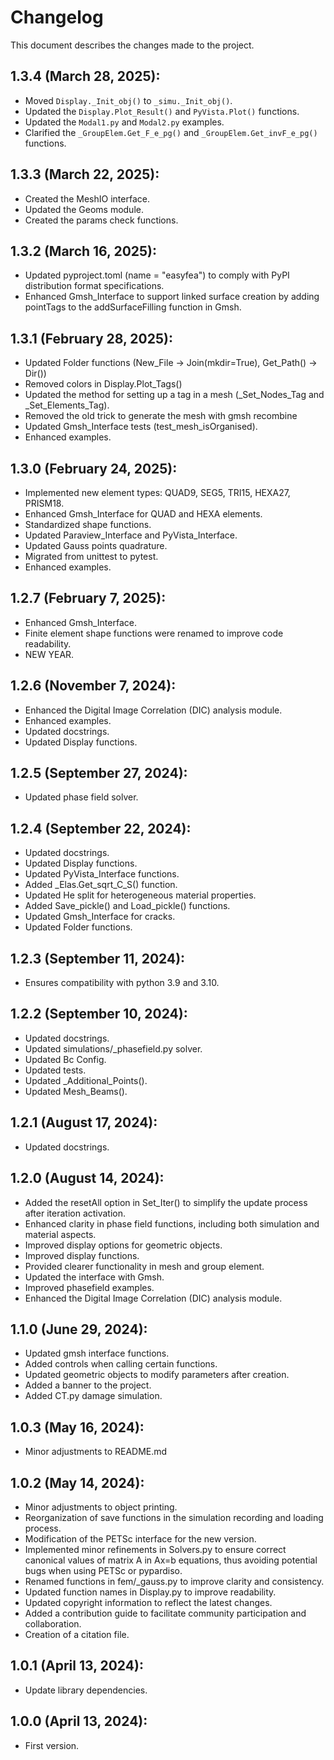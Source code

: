 # Changelog

This document describes the changes made to the project.

## 1.3.4 (March 28, 2025):

- Moved `Display._Init_obj()` to `_simu._Init_obj()`.
- Updated the `Display.Plot_Result()` and `PyVista.Plot()` functions.
- Updated the `Modal1.py` and `Modal2.py` examples.
- Clarified the `_GroupElem.Get_F_e_pg()` and `_GroupElem.Get_invF_e_pg()` functions.

## 1.3.3 (March 22, 2025):

- Created the MeshIO interface.
- Updated the Geoms module.
- Created the params check functions.

## 1.3.2 (March 16, 2025):

- Updated pyproject.toml (name = "easyfea") to comply with PyPI distribution format specifications.
- Enhanced Gmsh_Interface to support linked surface creation by adding pointTags to the addSurfaceFilling function in Gmsh.

## 1.3.1 (February 28, 2025):

- Updated Folder functions (New_File -> Join(mkdir=True), Get_Path() -> Dir())
- Removed colors in Display.Plot_Tags()
- Updated the method for setting up a tag in a mesh (_Set_Nodes_Tag and _Set_Elements_Tag).
- Removed the old trick to generate the mesh with gmsh recombine
- Updated Gmsh_Interface tests (test_mesh_isOrganised).
- Enhanced examples.

## 1.3.0 (February 24, 2025):

- Implemented new element types: QUAD9, SEG5, TRI15, HEXA27, PRISM18.
- Enhanced Gmsh_Interface for QUAD and HEXA elements.
- Standardized shape functions.
- Updated Paraview_Interface and PyVista_Interface.
- Updated Gauss points quadrature.
- Migrated from unittest to pytest.
- Enhanced examples.

## 1.2.7 (February 7, 2025):

- Enhanced Gmsh_Interface.
- Finite element shape functions were renamed to improve code readability.
- NEW YEAR.

## 1.2.6 (November 7, 2024):

- Enhanced the Digital Image Correlation (DIC) analysis module.
- Enhanced examples.
- Updated docstrings.
- Updated Display functions.

## 1.2.5 (September 27, 2024):

- Updated phase field solver.

## 1.2.4 (September 22, 2024):

- Updated docstrings.
- Updated Display functions.
- Updated PyVista_Interface functions.
- Added _Elas.Get_sqrt_C_S() function.
- Updated He split for heterogeneous material properties.
- Added Save_pickle() and Load_pickle() functions.
- Updated Gmsh_Interface for cracks.
- Updated Folder functions.

## 1.2.3 (September 11, 2024):

- Ensures compatibility with python 3.9 and 3.10.

## 1.2.2 (September 10, 2024):

- Updated docstrings.
- Updated simulations/_phasefield.py solver.
- Updated Bc Config.
- Updated tests.
- Updated _Additional_Points().
- Updated Mesh_Beams().

## 1.2.1 (August 17, 2024):

- Updated docstrings.

## 1.2.0 (August 14, 2024):

- Added the resetAll option in Set_Iter() to simplify the update process after iteration activation.
- Enhanced clarity in phase field functions, including both simulation and material aspects.
- Improved display options for geometric objects.
- Improved display functions.
- Provided clearer functionality in mesh and group element.
- Updated the interface with Gmsh.
- Improved phasefield examples.
- Enhanced the Digital Image Correlation (DIC) analysis module.

## 1.1.0 (June 29, 2024):

- Updated gmsh interface functions.
- Added controls when calling certain functions.
- Updated geometric objects to modify parameters after creation.
- Added a banner to the project.
- Added CT.py damage simulation.

## 1.0.3 (May 16, 2024):

- Minor adjustments to README.md

## 1.0.2 (May 14, 2024):

- Minor adjustments to object printing.
- Reorganization of save functions in the simulation recording and loading process.
- Modification of the PETSc interface for the new version.
- Implemented minor refinements in Solvers.py to ensure correct canonical values of matrix A in Ax=b equations, thus avoiding potential bugs when using PETSc or pypardiso.
- Renamed functions in fem/_gauss.py to improve clarity and consistency.
- Updated function names in Display.py to improve readability.
- Updated copyright information to reflect the latest changes.
- Added a contribution guide to facilitate community participation and collaboration.
- Creation of a citation file.

## 1.0.1 (April 13, 2024):

- Update library dependencies.

## 1.0.0 (April 13, 2024):

- First version.